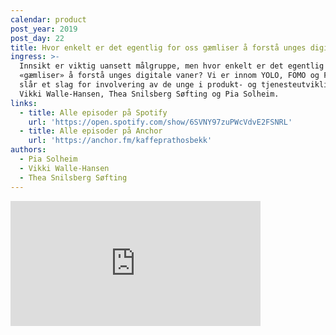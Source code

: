 ```yaml
---
calendar: product
post_year: 2019
post_day: 22
title: Hvor enkelt er det egentlig for oss gæmliser å forstå unges digitale vaner?
ingress: >-
  Innsikt er viktig uansett målgruppe, men hvor enkelt er det egentlig for oss
  «gæmliser» å forstå unges digitale vaner? Vi er innom YOLO, FOMO og FOLO, og
  slår et slag for involvering av de unge i produkt- og tjenesteutvikling. Med
  Vikki Walle-Hansen, Thea Snilsberg Søfting og Pia Solheim.
links:
  - title: Alle episoder på Spotify
    url: 'https://open.spotify.com/show/6SVNY97zuPWcVdvE2FSNRL'
  - title: Alle episoder på Anchor
    url: 'https://anchor.fm/kaffeprathosbekk'
authors:
  - Pia Solheim
  - Vikki Walle-Hansen
  - Thea Snilsberg Søfting
---
```


<iframe src="https://anchor.fm/kaffeprathosbekk/embed/episodes/--e9b2rf" height="200px" width="400px" frameborder="0" scrolling="no"></iframe>
